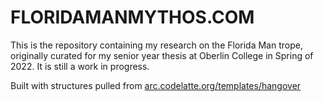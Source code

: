 # FLORIDAMANMYTHOS.COM

This is the repository containing my research on the Florida Man trope, originally curated for my senior year thesis at Oberlin College in Spring of 2022. It is still a work in progress.



Built with structures pulled from <a href="https://arc.codelatte.org/templates/hangover/">arc.codelatte.org/templates/hangover</a>

